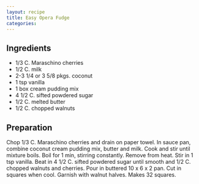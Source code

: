 ```yaml
---
layout: recipe
title: Easy Opera Fudge
categories:
---
```


## Ingredients

- 1/3 C. Maraschino cherries
- 1/2 C. milk
- 2-3 1/4 or 3 5/8 pkgs. coconut
- 1 tsp vanilla
- 1 box cream pudding mix
- 4 1/2 C.  sifted powdered sugar
- 1/2 C. melted butter
- 1/2 C. chopped walnuts

## Preparation

Chop 1/3 C. Maraschino cherries and drain on paper towel.  In sauce pan, combine coconut cream pudding mix, butter and milk.  Cook and stir until mixture boils.  Boil for 1 min, stirring constantly.  Remove from heat.  Stir in 1 tsp vanilla.  Beat in 4 1/2 C. sifted powdered sugar until smooth and 1/2 C. chopped walnuts and cherries.  Pour in buttered 10 x 6 x 2 pan.  Cut in squares when cool.  Garnish with walnut halves.  Makes 32 squares.